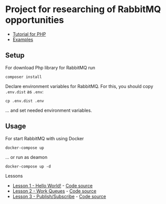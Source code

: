 Project for researching of RabbitMQ opportunities
==================================== 

* [Tutorial for PHP](http://www.rabbitmq.com/tutorials/tutorial-one-php.html)
* [Examples](https://github.com/rabbitmq/rabbitmq-tutorials/tree/master/php)

## Setup
For download Php library for RabbitMQ run

``
composer install
``

Declare environment variables for RabbitMQ.
For this, you should copy `.env.dist` as `.env`:

``
cp .env.dist .env
``

... and set needed environment variables.

## Usage
For start RabbitMQ with using Docker

``
 docker-compose up
``

... or run as deamon

``
 docker-compose up -d
``

Lessons
* [Lesson 1 - Hello World!](http://www.rabbitmq.com/tutorials/tutorial-one-php.html) - [Code source](public/part_1_hello)
* [Lesson 2 - Work Queues](http://www.rabbitmq.com/tutorials/tutorial-two-php.html) - [Code source](public/part_2_work_queues)
* [Lesson 3 - Publish/Subscribe](http://www.rabbitmq.com/tutorials/tutorial-three-php.html) - [Code source](public/part_3_publish_subscribe)
